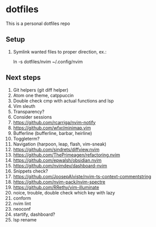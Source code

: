 # dotfiles
This is a personal dotfiles repo

## Setup
1. Symlink wanted files to proper direction, ex.:

    ln -s dotfiles/nvim ~/.config/nvim

## Next steps
1. Git helpers (git diff helper)
3. Atom one theme, catppuccin
4. Double check cmp with actual functions and lsp
5. Vim sleuth
7. Transparency?
8. Consider sessions
9. https://github.com/rcarriga/nvim-notify
10. https://github.com/wfxr/minimap.vim
11. Bufferline (bufferline, barbar, heirline)
12. Toggleterm?
13. Navigation (harpoon, leap, flash, vim-sneak)
14. https://github.com/sindrets/diffview.nvim
15. https://github.com/ThePrimeagen/refactoring.nvim
16. https://github.com/epwalsh/obsidian.nvim
17. https://github.com/nvimdev/dashboard-nvim
18. Snippets check?
19. https://github.com/JoosepAlviste/nvim-ts-context-commentstring
20. https://github.com/nvim-pack/nvim-spectre
21. https://github.com/RRethy/vim-illuminate
22. noice, trouble, double check which key with lazy
23. conform
24. nvim lint
25. neoconf
26. startify, dashboard?
27. lsp rename

